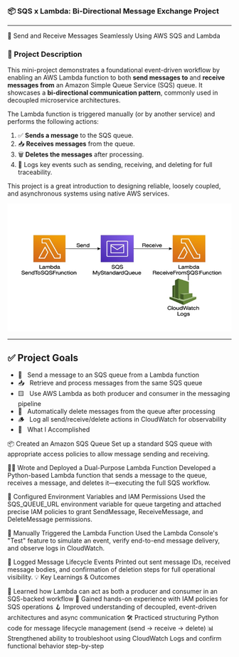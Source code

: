 ### 📦 SQS x Lambda: Bi-Directional Message Exchange Project

---

🔁 Send and Receive Messages Seamlessly Using AWS SQS and Lambda


### 📌 Project Description

This mini-project demonstrates a foundational event-driven workflow by enabling an AWS Lambda function to both **send messages to** and **receive messages from** an Amazon Simple Queue Service (SQS) queue. It showcases a **bi-directional communication pattern**, commonly used in decoupled microservice architectures.

The Lambda function is triggered manually (or by another service) and performs the following actions:

1. ✅ **Sends a message** to the SQS queue.
2. 📥 **Receives messages** from the queue.
3. 🗑️ **Deletes the messages** after processing.
4. 🧾 Logs key events such as sending, receiving, and deleting for full traceability.

This project is a great introduction to designing reliable, loosely coupled, and asynchronous systems using native AWS services.

![Alt Text](700x400_sqs_lambda_cloudwatch_lc.jpg)

---

##  ✅ Project Goals

 - 📨 &nbsp;&nbsp;Send a message to an SQS queue from a Lambda function
-  📥 &nbsp;&nbsp;Retrieve and process messages from the same SQS queue
-  🟨 &nbsp;&nbsp;Use AWS Lambda as both producer and consumer in the messaging pipeline
-  🧼 &nbsp;&nbsp;Automatically delete messages from the queue after processing
-  🪵 &nbsp;&nbsp;Log all send/receive/delete actions in CloudWatch for observability
-  🔧 &nbsp;&nbsp;What I Accomplished

📦 Created an Amazon SQS Queue
    Set up a standard SQS queue with appropriate access policies to allow message sending and receiving.

🧑‍💻 Wrote and Deployed a Dual-Purpose Lambda Function
    Developed a Python-based Lambda function that sends a message to the queue, receives a message, and deletes it—executing the full SQS workflow.

🔐 Configured Environment Variables and IAM Permissions
    Used the SQS_QUEUE_URL environment variable for queue targeting and attached precise IAM policies to grant SendMessage, ReceiveMessage, and DeleteMessage permissions.

🧪 Manually Triggered the Lambda Function
    Used the Lambda Console's "Test" feature to simulate an event, verify end-to-end message delivery, and observe logs in CloudWatch.

📄 Logged Message Lifecycle Events
    Printed out sent message IDs, received message bodies, and confirmation of deletion steps for full operational visibility.
💡 Key Learnings & Outcomes

🔁 Learned how Lambda can act as both a producer and consumer in an SQS-backed workflow
🔑 Gained hands-on experience with IAM policies for SQS operations
🪝 Improved understanding of decoupled, event-driven architectures and async communication
🛠️ Practiced structuring Python code for message lifecycle management (send → receive → delete)
📊 Strengthened ability to troubleshoot using CloudWatch Logs and confirm functional behavior step-by-step



